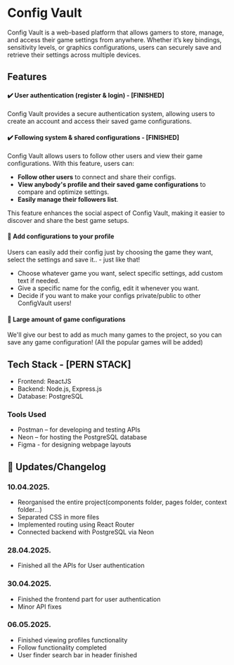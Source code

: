 # Config Vault
<p>Config Vault is a web-based platform that allows gamers to store, manage, and access their game settings from anywhere. Whether it’s key bindings, sensitivity levels, or graphics configurations, users can securely save and retrieve their settings across multiple devices.</p>

## Features
<h4>✔️ User authentication (register & login) - [FINISHED]</h4>
<p>Config Vault provides a secure authentication system, allowing users to create an account and access their saved game configurations.</p>
<h4>✔️ Following system & shared configurations - [FINISHED]</h4>
<p>Config Vault allows users to follow other users and view their game configurations. With this feature, users can:</p>
<ul>
  <li><b>Follow other users</b> to connect and share their configs.</li>
  <li><b>View anybody's profile and their saved game configurations</b> to compare and optimize settings.</li>
  <li><b>Easily manage their followers list</b>.</li>
</ul>
<p>This feature enhances the social aspect of Config Vault, making it easier to discover and share the best game setups.</p>
<h4>📀 Add configurations to your profile</h4>
<p>Users can easily add their config just by choosing the game they want, select the settings and save it.. - just like that!</p>
<ul>
  <li>Choose whatever game you want, select specific settings, add custom text if needed.</li>
  <li>Give a specific name for the config, edit it whenever you want.</li>
  <li>Decide if you want to make your configs private/public to other ConfigVault users!</li>
</ul>
<h4>📀 Large amount of game configurations</h4>
<p>We'll give our best to add as much many games to the project, so you can save any game configuration! (All the popular games will be added)</p>

## Tech Stack - [PERN STACK]
<ul>
  <li>Frontend: ReactJS</li>
  <li>Backend: Node.js, Express.js</li>
  <li>Database: PostgreSQL</li>
</ul>

### Tools Used
<ul>
  <li>Postman – for developing and testing APIs</li>
  <li>Neon – for hosting the PostgreSQL database</li>
  <li>Figma - for designing webpage layouts</li>
</ul>

## 📅 Updates/Changelog

### 10.04.2025.
- Reorganised the entire project(components folder, pages folder, context folder...)
- Separated CSS in more files
- Implemented routing using React Router
- Connected backend with PostgreSQL via Neon

### 28.04.2025.
- Finished all the APIs for User authentication

### 30.04.2025.
- Finished the frontend part for user authentication
- Minor API fixes

### 06.05.2025.
- Finished viewing profiles functionality
- Follow functionality completed
- User finder search bar in header finished
